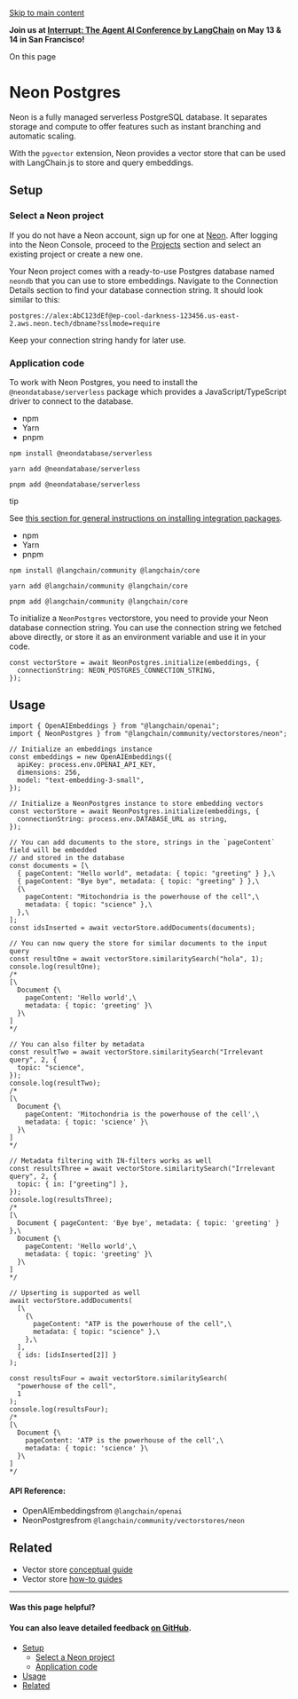 [Skip to main content](https://js.langchain.com/docs/integrations/vectorstores/neon/#__docusaurus_skipToContent_fallback)

**Join us at [Interrupt: The Agent AI Conference by LangChain](https://interrupt.langchain.com/) on May 13 & 14 in San Francisco!**

On this page

# Neon Postgres

Neon is a fully managed serverless PostgreSQL database. It separates storage and compute to offer
features such as instant branching and automatic scaling.

With the `pgvector` extension, Neon provides a vector store that can be used with LangChain.js to store and query embeddings.

## Setup [​](https://js.langchain.com/docs/integrations/vectorstores/neon/\#setup "Direct link to Setup")

### Select a Neon project [​](https://js.langchain.com/docs/integrations/vectorstores/neon/\#select-a-neon-project "Direct link to Select a Neon project")

If you do not have a Neon account, sign up for one at [Neon](https://neon.tech/). After logging into the Neon Console, proceed
to the [Projects](https://console.neon.tech/app/projects) section and select an existing project or create a new one.

Your Neon project comes with a ready-to-use Postgres database named `neondb` that you can use to store embeddings. Navigate to
the Connection Details section to find your database connection string. It should look similar to this:

```codeBlockLines_AdAo
postgres://alex:AbC123dEf@ep-cool-darkness-123456.us-east-2.aws.neon.tech/dbname?sslmode=require

```

Keep your connection string handy for later use.

### Application code [​](https://js.langchain.com/docs/integrations/vectorstores/neon/\#application-code "Direct link to Application code")

To work with Neon Postgres, you need to install the `@neondatabase/serverless` package which provides a JavaScript/TypeScript
driver to connect to the database.

- npm
- Yarn
- pnpm

```codeBlockLines_AdAo
npm install @neondatabase/serverless

```

```codeBlockLines_AdAo
yarn add @neondatabase/serverless

```

```codeBlockLines_AdAo
pnpm add @neondatabase/serverless

```

tip

See [this section for general instructions on installing integration packages](https://js.langchain.com/docs/how_to/installation#installing-integration-packages).

- npm
- Yarn
- pnpm

```codeBlockLines_AdAo
npm install @langchain/community @langchain/core

```

```codeBlockLines_AdAo
yarn add @langchain/community @langchain/core

```

```codeBlockLines_AdAo
pnpm add @langchain/community @langchain/core

```

To initialize a `NeonPostgres` vectorstore, you need to provide your Neon database connection string. You can use the connection string
we fetched above directly, or store it as an environment variable and use it in your code.

```codeBlockLines_AdAo
const vectorStore = await NeonPostgres.initialize(embeddings, {
  connectionString: NEON_POSTGRES_CONNECTION_STRING,
});

```

## Usage [​](https://js.langchain.com/docs/integrations/vectorstores/neon/\#usage "Direct link to Usage")

```codeBlockLines_AdAo
import { OpenAIEmbeddings } from "@langchain/openai";
import { NeonPostgres } from "@langchain/community/vectorstores/neon";

// Initialize an embeddings instance
const embeddings = new OpenAIEmbeddings({
  apiKey: process.env.OPENAI_API_KEY,
  dimensions: 256,
  model: "text-embedding-3-small",
});

// Initialize a NeonPostgres instance to store embedding vectors
const vectorStore = await NeonPostgres.initialize(embeddings, {
  connectionString: process.env.DATABASE_URL as string,
});

// You can add documents to the store, strings in the `pageContent` field will be embedded
// and stored in the database
const documents = [\
  { pageContent: "Hello world", metadata: { topic: "greeting" } },\
  { pageContent: "Bye bye", metadata: { topic: "greeting" } },\
  {\
    pageContent: "Mitochondria is the powerhouse of the cell",\
    metadata: { topic: "science" },\
  },\
];
const idsInserted = await vectorStore.addDocuments(documents);

// You can now query the store for similar documents to the input query
const resultOne = await vectorStore.similaritySearch("hola", 1);
console.log(resultOne);
/*
[\
  Document {\
    pageContent: 'Hello world',\
    metadata: { topic: 'greeting' }\
  }\
]
*/

// You can also filter by metadata
const resultTwo = await vectorStore.similaritySearch("Irrelevant query", 2, {
  topic: "science",
});
console.log(resultTwo);
/*
[\
  Document {\
    pageContent: 'Mitochondria is the powerhouse of the cell',\
    metadata: { topic: 'science' }\
  }\
]
*/

// Metadata filtering with IN-filters works as well
const resultsThree = await vectorStore.similaritySearch("Irrelevant query", 2, {
  topic: { in: ["greeting"] },
});
console.log(resultsThree);
/*
[\
  Document { pageContent: 'Bye bye', metadata: { topic: 'greeting' } },\
  Document {\
    pageContent: 'Hello world',\
    metadata: { topic: 'greeting' }\
  }\
]
*/

// Upserting is supported as well
await vectorStore.addDocuments(
  [\
    {\
      pageContent: "ATP is the powerhouse of the cell",\
      metadata: { topic: "science" },\
    },\
  ],
  { ids: [idsInserted[2]] }
);

const resultsFour = await vectorStore.similaritySearch(
  "powerhouse of the cell",
  1
);
console.log(resultsFour);
/*
[\
  Document {\
    pageContent: 'ATP is the powerhouse of the cell',\
    metadata: { topic: 'science' }\
  }\
]
*/

```

#### API Reference:

- OpenAIEmbeddingsfrom `@langchain/openai`
- NeonPostgresfrom `@langchain/community/vectorstores/neon`

## Related [​](https://js.langchain.com/docs/integrations/vectorstores/neon/\#related "Direct link to Related")

- Vector store [conceptual guide](https://js.langchain.com/docs/concepts/#vectorstores)
- Vector store [how-to guides](https://js.langchain.com/docs/how_to/#vectorstores)

* * *

#### Was this page helpful?

#### You can also leave detailed feedback [on GitHub](https://github.com/langchain-ai/langchainjs/issues/new?assignees=&labels=03+-+Documentation&projects=&template=documentation.yml&title=DOC%3A+%3CIssue+related+to+/docs/integrations/vectorstores/neon/%3E).

- [Setup](https://js.langchain.com/docs/integrations/vectorstores/neon/#setup)
  - [Select a Neon project](https://js.langchain.com/docs/integrations/vectorstores/neon/#select-a-neon-project)
  - [Application code](https://js.langchain.com/docs/integrations/vectorstores/neon/#application-code)
- [Usage](https://js.langchain.com/docs/integrations/vectorstores/neon/#usage)
- [Related](https://js.langchain.com/docs/integrations/vectorstores/neon/#related)